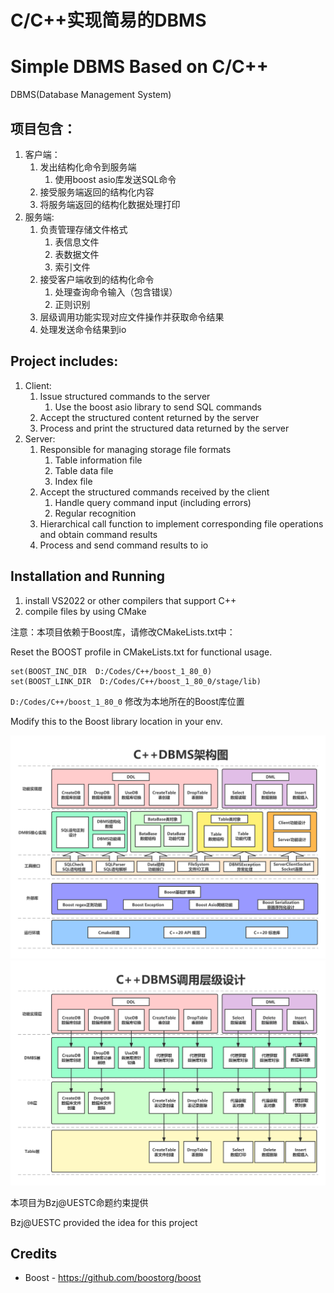 # C/C++实现简易的DBMS

# Simple DBMS Based on C/C++

DBMS(Database Management System)

## 项目包含：

   1. 客户端：
      1. 发出结构化命令到服务端
         1. 使用boost asio库发送SQL命令
      2. 接受服务端返回的结构化内容
      3. 将服务端返回的结构化数据处理打印
   2. 服务端:
      1. 负责管理存储文件格式
         1. 表信息文件
         2. 表数据文件
         3. 索引文件
      2. 接受客户端收到的结构化命令
         1. 处理查询命令输入（包含错误）
         2. 正则识别
      3. 层级调用功能实现对应文件操作并获取命令结果
      4. 处理发送命令结果到io

## Project includes:

   1. Client:
       1. Issue structured commands to the server
          1. Use the boost asio library to send SQL commands
       2. Accept the structured content returned by the server
       3. Process and print the structured data returned by the server
   2. Server:
       1. Responsible for managing storage file formats
          1. Table information file
          2. Table data file
          3. Index file
       2. Accept the structured commands received by the client
          1. Handle query command input (including errors)
          2. Regular recognition
       3. Hierarchical call function to implement corresponding file operations and obtain command results
       4. Process and send command results to io

## Installation and Running

1. install VS2022 or other compilers that support C++
2. compile files by using CMake


注意：本项目依赖于Boost库，请修改CMakeLists.txt中：

Reset the BOOST profile in CMakeLists.txt for functional usage.
```
set(BOOST_INC_DIR  D:/Codes/C++/boost_1_80_0)
set(BOOST_LINK_DIR  D:/Codes/C++/boost_1_80_0/stage/lib)
```
`D:/Codes/C++/boost_1_80_0` 修改为本地所在的Boost库位置

Modify this to the Boost library location in your env.

![DBMS-architecture-diagram](https://github.com/JakoError/cppDBMS/blob/main/images/DBMS-architecture-diagram.png)
![DBMS-layer-call-design](https://github.com/JakoError/cppDBMS/blob/main/images/DBMS-layer-call-design.png)

本项目为Bzj@UESTC命题约束提供

Bzj@UESTC provided the idea for this project
## Credits

- Boost - https://github.com/boostorg/boost
